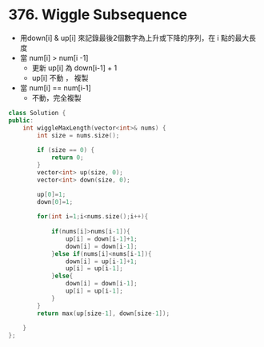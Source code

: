 # 376. Wiggle Subsequence

+ 用down[i] & up[i] 來記錄最後2個數字為上升或下降的序列，在 i 點的最大長度
+ 當 num[i] > num[i -1]
  + 更新 up[i] 為 down[i-1] + 1
  + up[i] 不動 ， 複製
+ 當 num[i] == num[i-1]
  + 不動，完全複製

```c++
class Solution {
public:
    int wiggleMaxLength(vector<int>& nums) {
        int size = nums.size();
        
        if (size == 0) {
            return 0;
        }
        vector<int> up(size, 0);
        vector<int> down(size, 0);

        up[0]=1;
        down[0]=1;
        
        for(int i=1;i<nums.size();i++){
            
            if(nums[i]>nums[i-1]){
                up[i] = down[i-1]+1; 
                down[i] = down[i-1];
            }else if(nums[i]<nums[i-1]){
                down[i] = up[i-1]+1;
                up[i] = up[i-1];
            }else{
                down[i] = down[i-1];
                up[i] = up[i-1];
            }
        }
        return max(up[size-1], down[size-1]);
        
    }
};
```

